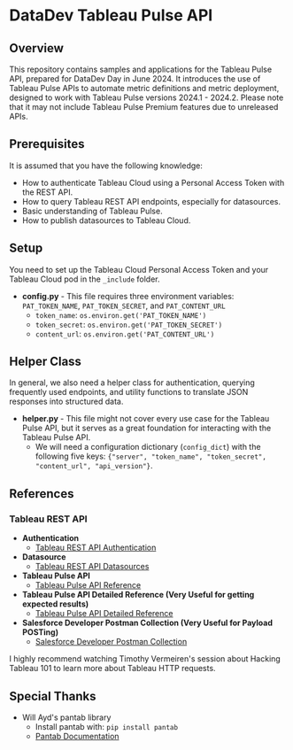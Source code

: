 # DataDev Tableau Pulse API

## Overview
This repository contains samples and applications for the Tableau Pulse API, prepared for DataDev Day in June 2024. It introduces the use of Tableau Pulse APIs to automate metric definitions and metric deployment, designed to work with Tableau Pulse versions 2024.1 - 2024.2. Please note that it may not include Tableau Pulse Premium features due to unreleased APIs.

## Prerequisites
It is assumed that you have the following knowledge:
* How to authenticate Tableau Cloud using a Personal Access Token with the REST API.
* How to query Tableau REST API endpoints, especially for datasources.
* Basic understanding of Tableau Pulse.
* How to publish datasources to Tableau Cloud.

## Setup
You need to set up the Tableau Cloud Personal Access Token and your Tableau Cloud pod in the `_include` folder.

* **config.py** - This file requires three environment variables: `PAT_TOKEN_NAME`, `PAT_TOKEN_SECRET`, and `PAT_CONTENT_URL`
    * `token_name`: `os.environ.get('PAT_TOKEN_NAME')`
    * `token_secret`: `os.environ.get('PAT_TOKEN_SECRET')`
    * `content_url`: `os.environ.get('PAT_CONTENT_URL')`

## Helper Class
In general, we also need a helper class for authentication, querying frequently used endpoints, and utility functions to translate JSON responses into structured data.

* **helper.py** - This file might not cover every use case for the Tableau Pulse API, but it serves as a great foundation for interacting with the Tableau Pulse API.
    * We will need a configuration dictionary (`config_dict`) with the following five keys: `{"server", "token_name", "token_secret", "content_url", "api_version"}`.


## References

### Tableau REST API
* **Authentication**
    * [Tableau REST API Authentication](https://help.tableau.com/current/api/rest_api/en-us/REST/rest_api_concepts_auth.htm)
* **Datasource**
    * [Tableau REST API Datasources](https://help.tableau.com/current/api/rest_api/en-us/REST/rest_api_ref_data_sources.htm)
* **Tableau Pulse API**
    * [Tableau Pulse API Reference](https://help.tableau.com/current/api/rest_api/en-us/REST/rest_api_ref_pulse.htm)
* **Tableau Pulse API Detailed Reference (Very Useful for getting expected results)**
    * [Tableau Pulse API Detailed Reference](https://help.tableau.com/current/api/rest_api/en-us/REST/TAG/index.html#tag/Pulse-Methods)
* **Salesforce Developer Postman Collection (Very Useful for Payload POSTing)**
    * [Salesforce Developer Postman Collection](https://www.postman.com/salesforce-developers/workspace/salesforce-developers/folder/12721794-d04fce0e-38f8-4bf0-8bca-978f0364c919)

I highly recommend watching Timothy Vermeiren's session about Hacking Tableau 101 to learn more about Tableau HTTP requests.

## Special Thanks

* Will Ayd's pantab library
    * Install pantab with: `pip install pantab`
    * [Pantab Documentation](https://pantab.readthedocs.io/en/latest/)
